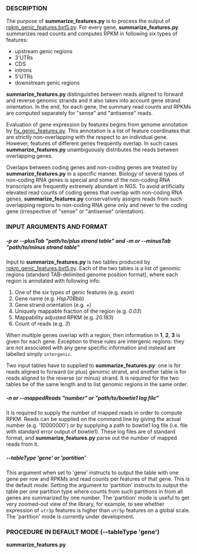 ### DESCRIPTION

The purpose of **summarize_features.py** is to process the output of
[rpkm_genic_features.bxt5.py](https://github.com/getopt/EXPRESSION_BY_FEATURE/blob/master/doc/rpkm_genic_features.bxt5.md).
For every gene, **summarize_features.py** summarizes read counts and computes
RPKM in following six types of features:

 - upstream genic regions
 - 3'UTRs
 - CDS
 - introns
 - 5'UTRs
 - downstream genic regions

**summarize_features.py** distinguishes between reads aligned to forward and
reverse genomic strands and it also takes into account gene strand orientation.
In the end, for each gene, the summary read counts and RPKMs are computed separately
for "sense" and "antisense" reads.

Evaluation of gene expression by features begins from genome annotation by
[fix_genic_features.py](https://github.com/getopt/EXPRESSION_BY_FEATURE/blob/master/doc/fix_genic_features.md).
This annotation is a list of feature coordinates that are strictly
non-overlapping with the respect to an individual gene. However, features of
different genes frequently overlap. In such cases **summarize_features.py**
unambiguously distributes the reads between overlapping genes. 

Overlaps between coding genes and non-coding genes are treated by
**summarize_features.py** in a specific manner. Biology of several types of
non-coding RNA genes is special and some of the non-coding RNA transcripts are
frequently extremely abundant in NGS. To avoid artificially elevated read
counts of coding genes that overlap with non-coding RNA genes,
**summarize_features.py** conservatively assigns reads from such overlapping
regions to non-coding RNA gene only and never to the coding gene (irrespective
of "sense" or "antisense" orientation).


### INPUT ARGUMENTS AND FORMAT 

##### -p or --plusTab "path/to/plus strand table" *and* -m or --minusTab "path/to/minus strand table"

Input to **summarize_features.py** is two tables produced by
[rpkm_genic_features.bxt5.py](https://github.com/getopt/EXPRESSION_BY_FEATURE/blob/master/doc/rpkm_genic_features.bxt5.md).
Each of the two tables is a list of genomic regions (standard
TAB-delimited genome position format), where each region is annotated with
following info:

1. One of the six types of genic features (e.g. *exon*)
2. Gene name (e.g. *Hsp70Bbb*) 
3. Gene strand orientation (e.g. *+*)
4. Uniquely mappable fraction of the region (e.g. *0.03*)
5. Mappability adjusted RPKM (e.g. *20.183*)
6. Count of reads (e.g. *3*)

When multiple genes overlap with a region, then information in **1**, **2**,
**3** is given for each gene. Exception to these rules are intergenic regions:
they are not associated with any gene specific information and instead are
labelled simply `intergenic`.

Two input tables have to supplied to **summarize_features.py**: one is for
reads aligned to forward (or plus) genomic strand, and another table is for
reads aligned to the reverse (or minus) strand. It is required for the two
tables be of the same length and to list genomic regions in the same order.

##### -n or --mappedReads "number" *or* "path/to/bowtie1 log file"

It is required to supply the number of mapped reads in order to compute RPKM.
Reads can be supplied on the command line by giving the actual number (e.g.
'10000000') or by supplying a path to bowtie1 log file (i.e. file with standard
error output of bowtie1). These log files are of standard format, and
**summarize_features.py** parse out the number of mapped reads from it.

##### --tableType 'gene' or 'partition'

This argument when set to 'gene' instructs to output the table with one gene
per row and RPKMs and read counts per features of that gene. This is the
default mode. Setting the argument to 'partition' instructs to output the table
per one partition type where counts from such partitions in from all genes are
summarized by one number. The 'partition' mode is useful to get very zoomed-out
view of the library, for example, to see whether expression of `utr3p` features
is higher than `utr5p` features on a global scale. The 'partition' mode is
currently under development. 


### PROCEDURE IN DEFAULT MODE (--tableType 'gene')

**summarize_features.py** 
